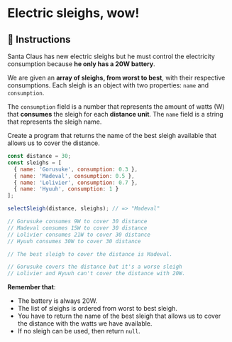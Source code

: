 # Electric sleighs, wow!

## 🔢 Instructions

Santa Claus has new electric sleighs but he must control the electricity consumption because **he only has a 20W battery**.

We are given an **array of sleighs, from worst to best**, with their respective consumptions. Each sleigh is an object with two properties: `name` and `consumption`.

The `consumption` field is a number that represents the amount of watts (W) that **consumes** the sleigh for each **distance unit**. The `name` field is a string that represents the sleigh name.

Create a program that returns the name of the best sleigh available that allows us to cover the distance.

```javascript
const distance = 30;
const sleighs = [
  { name: 'Gorusuke', consumption: 0.3 },
  { name: 'Madeval', consumption: 0.5 },
  { name: 'Lolivier', consumption: 0.7 },
  { name: 'Hyuuh', consumption: 1 }
];

selectSleigh(distance, sleighs); // => "Madeval"

// Gorusuke consumes 9W to cover 30 distance
// Madeval consumes 15W to cover 30 distance
// Lolivier consumes 21W to cover 30 distance
// Hyuuh consumes 30W to cover 30 distance

// The best sleigh to cover the distance is Madeval.

// Gorusuke covers the distance but it's a worse sleigh
// Lolivier and Hyuuh can't cover the distance with 20W.
```

**Remember that**:

- The battery is always 20W.
- The list of sleighs is ordered from worst to best sleigh.
- You have to return the name of the best sleigh that allows us to cover the distance with the watts we have available.
- If no sleigh can be used, then return `null`.
